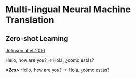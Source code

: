 # Multi-lingual Neural Machine Translation

## Zero-shot Learning

[Johnson at el.2016](https://arxiv.org/pdf/1611.04558.pdf)

Hello, how are you? -> Hola, ¿cómo estás?

***<2es>*** Hello, how are you? -> Hola, ¿cómo estás?